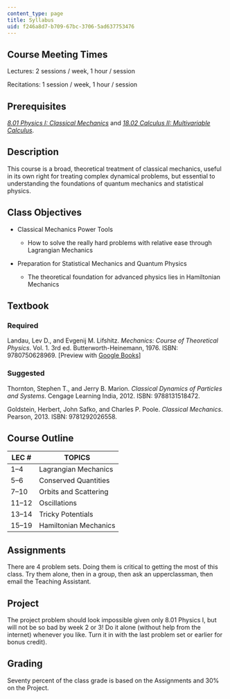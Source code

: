 ```yaml
---
content_type: page
title: Syllabus
uid: f246a8d7-b709-67bc-3706-5ad637753476
---
```


Course Meeting Times
--------------------

Lectures: 2 sessions / week, 1 hour / session

Recitations: 1 session / week, 1 hour / session

Prerequisites
-------------

[_8.01 Physics I: Classical Mechanics_](/courses/8-01sc-classical-mechanics-fall-2016) and [_18.02 Calculus II: Multivariable Calculus_](/courses/18-02sc-multivariable-calculus-fall-2010).

Description
-----------

This course is a broad, theoretical treatment of classical mechanics, useful in its own right for treating complex dynamical problems, but essential to understanding the foundations of quantum mechanics and statistical physics.

Class Objectives
----------------

*   Classical Mechanics Power Tools
    *   How to solve the really hard problems with relative ease through Lagrangian Mechanics

*   Preparation for Statistical Mechanics and Quantum Physics
    *   The theoretical foundation for advanced physics lies in Hamiltonian Mechanics

Textbook
--------

### Required

Landau, Lev D., and Evgenij M. Lifshitz. _Mechanics: Course of Theoretical Physics_. Vol. 1. 3rd ed. Butterworth-Heinemann, 1976. ISBN: 9780750628969. \[Preview with [Google Books](http://books.google.com/books?id=e-xASAehg1sC&pg=PAfrontcover)\]

### Suggested

Thornton, Stephen T., and Jerry B. Marion. _Classical Dynamics of Particles and Systems_. Cengage Learning India, 2012. ISBN: 9788131518472.

Goldstein, Herbert, John Safko, and Charles P. Poole. _Classical Mechanics_. Pearson, 2013. ISBN: 9781292026558.

Course Outline
--------------

| LEC # | TOPICS |
| --- | --- |
| 1–4 | Lagrangian Mechanics |
| 5–6 | Conserved Quantities |
| 7–10 | Orbits and Scattering |
| 11–12 | Oscillations |
| 13–14 | Tricky Potentials |
| 15–19 | Hamiltonian Mechanics 

Assignments
-----------

There are 4 problem sets. Doing them is critical to getting the most of this class. Try them alone, then in a group, then ask an upperclassman, then email the Teaching Assistant.

Project
-------

The project problem should look impossible given only 8.01 Physics I, but will not be so bad by week 2 or 3! Do it alone (without help from the internet) whenever you like. Turn it in with the last problem set or earlier for bonus credit).

Grading
-------

Seventy percent of the class grade is based on the Assignments and 30% on the Project.